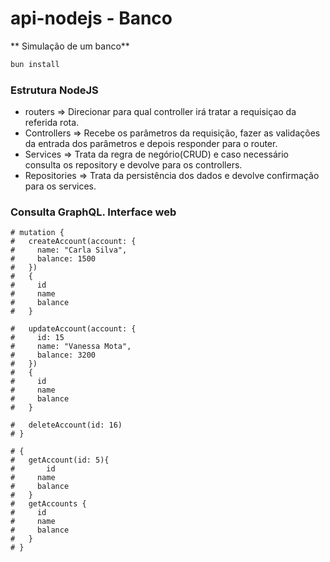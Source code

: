 # api-nodejs - Banco

** Simulação de um banco**

```bash
bun install
```

### Estrutura NodeJS

- routers =>  Direcionar para qual controller irá tratar a requisiçao da referida rota.
- Controllers => Recebe os parâmetros da requisição, fazer as validações da entrada dos parâmetros e depois responder para o router.
- Services => Trata da regra de negório(CRUD) e caso necessário consulta os repository e devolve para os controllers.
- Repositories => Trata da persistência dos dados e devolve confirmação para os services.



### Consulta GraphQL. Interface web
```shell
# mutation {
#   createAccount(account: {
#     name: "Carla Silva",
#     balance: 1500
#   })
#   {
#     id
#     name
#     balance
#   }
  
#   updateAccount(account: {
#     id: 15
#     name: "Vanessa Mota",
#     balance: 3200
#   })
#   {
#     id
#     name
#     balance
#   }
  
#   deleteAccount(id: 16)
# }

# {	
#   getAccount(id: 5){
#   	id
#     name
#     balance
# 	}
#   getAccounts {
#     id
#     name
#     balance
#   }
# }
```